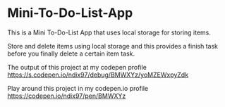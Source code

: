 # Mini-To-Do-List-App
This is a Mini To-Do-List App that uses local storage for storing items. 

Store and delete items using local storage and this provides a finish task before you finally delete a certain item task.

The output of this project at my codepen profile https://s.codepen.io/ndix97/debug/BMWXYz/yoMZEWxpyZdk

Play around this project in my codepen.io profile https://codepen.io/ndix97/pen/BMWXYz
